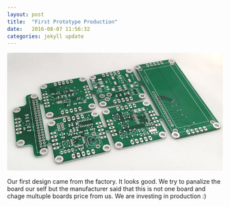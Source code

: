 ```yaml
---
layout: post
title:  "First Prototype Production"
date:   2016-08-07 11:56:32
categories: jekyll update
---
```


<img src="/images/full_board.jpg">


Our first design came from the factory. It looks good. We try to panalize the board our self but the manufacturer said that this is not one board and chage multuple boards price from us. We are investing in production :)

